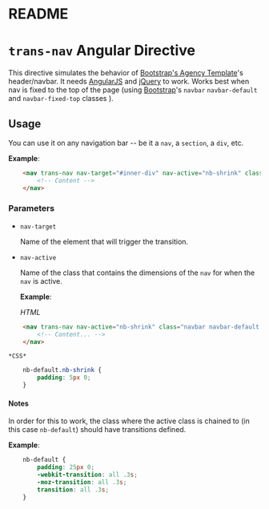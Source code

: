 # README #

# `trans-nav` Angular Directive #

This directive simulates the behavior of [Bootstrap's Agency Template](http://startbootstrap.com/template-overviews/agency/)'s header/navbar.
It needs [AngularJS](https://angularjs.org/) and [jQuery](https://jquery.com/) to work.
Works best when nav is fixed to the top of the page (using [Bootstrap](http://getbootstrap.com/)'s `navbar` `navbar-default` and `navbar-fixed-top` classes ).

## Usage ##
You can use it on any navigation bar -- be it a `nav`, a `section`, a `div`, etc.

**Example**:

```html
	<nav trans-nav nav-target="#inner-div" nav-active="nb-shrink" class="navbar navbar-default navbar-fixed-top">
		<!-- Content -->
	</nav>
```

### Parameters ###
* `nav-target`

	Name of the element that will trigger the transition.

* `nav-active`

	Name of the class that contains the dimensions of the `nav` for when the `nav` is active.
	
	**Example**:
	
	*HTML*
	
```html
	<nav trans-nav nav-active="nb-shrink" class="navbar navbar-default navbar-fixed-top">
		<!-- Content... -->
	</nav>
```
	
	*CSS*
	
```css
	nb-default.nb-shrink {
		padding: 5px 0;
	}
```
	
#### Notes ####
In order for this to work, the class where the active class is chained to (in this case `nb-default`)
should have transitions defined.
	
**Example**:

```css
	nb-default {
		padding: 25px 0;
		-webkit-transition: all .3s;
		-moz-transition: all .3s;
		transition: all .3s;
	}
```